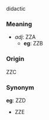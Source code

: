didactic
### Meaning
+ _adj_: ZZA
	+ __eg__: ZZB

### Origin

ZZC

### Synonym

__eg__: ZZD

+ ZZE


